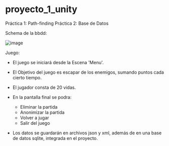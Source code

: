 # proyecto_1_unity
Práctica 1: Path-finding
Práctica 2: Base de Datos

Schema de la bbdd:

![image](https://github.com/carlosMoragon/proyecto_1_unity/assets/95918162/72b44417-a47b-4492-8c7b-12b731fc0bc0)


Juego:

- El juego se iniciará desde la Escena 'Menu'.

- El Objetivo del juego es escapar de los enemigos, sumando puntos cada cierto tiempo.

- El jugador consta de 20 vidas.

- En la pantalla final se podra:

    * Eliminar la partida
    * Anonimizar la partida
    * Volver a jugar
    * Salir del juego

- Los datos se guardarán en archivos json y xml, además de en una base de datos sqlite, integrada en el proyecto.
